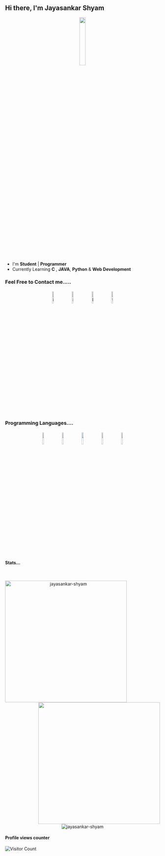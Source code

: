## Hi there, I'm Jayasankar Shyam

<p align="center">
<img width="20%" src="https://img.icons8.com/ios-filled/96/000000/programming.png"/>
</p>

- I'm **Student** | **Programmer**
- Currently Learning **C** , **JAVA**, **Python** & **Web Development**

### Feel Free to Contact me.....

<p align="center">
	<a href="https://api.whatsapp.com/send?phone=919400888318&text=Hi%20...found%20you%20on%20GitHub"><img alt="instagram" width="10%" style="padding:5px" src="https://img.icons8.com/clouds/100/000000/whatsapp.png"/></a>
	<a href="https://www.instagram.com/_j_sankar/"><img alt="instagram" width="10%" style="padding:5px" src="https://img.icons8.com/clouds/100/000000/instagram.png"/></a>
	<a href="https://www.linkedin.com/in/jayasankar-shyam-181967200"><img alt="linkedin" width="10%" style="padding:5px" src="https://img.icons8.com/clouds/100/000000/linkedin.png"/></a>
	<a href="https://www.facebook.com/jayasankar.shyam/"><img alt="facebook" width="10%" style="padding:5px" src="https://img.icons8.com/clouds/100/000000/facebook-new.png"/></a>

	
	
</p>

### Programming Languages....

<p align="center">
    <img width="10%" style="padding:5px" src="https://img.icons8.com/color/144/000000/html-5.png"/>
	<img width="10%" style="padding:5px" src="https://img.icons8.com/color/144/000000/css3.png"/>
	<img width="10%" style="padding:5px" src="https://img.icons8.com/color/144/000000/python.png"/>
	<img width="10%" style="padding:5px" src="https://img.icons8.com/color/144/000000/java.png"/>
	<img width="10%" style="padding:5px" src="https://img.icons8.com/color/144/000000/c-programming.png"/>
</p>

#### Stats...

<br>
<p align=center>
  <div align=center>
    <img align="left" width=396 src="https://github-readme-streak-stats.herokuapp.com/?user=jayasankar-shyam&theme=react&hide_border=true&bg_color=0D1117" alt="jayasankar-shyam" />
    <img align="right" width=396 src="https://github-readme-stats.vercel.app/api?username=jayasankar-shyam&show_icons=true&count_private=true&theme=react&border_color=61dafb&hide_border=true&count_private=true&show_icons=false" />
  </div>
  <br><br><br><br><br><br><br><br><br>
  <div align=center>
    <img align="center" src="https://github-readme-stats.vercel.app/api/top-langs?username=jayasankar-shyam&show_icons=true&count_private=true&langs_count=10&hide=ruby&locale=en&layout=compact&hide_border=true&theme=react" alt="jayasankar-shyam" />
	</div>
	</p>



#### Profile views counter

![Visitor Count](https://profile-counter.glitch.me/{jayasankar-shyam}/count.svg)
